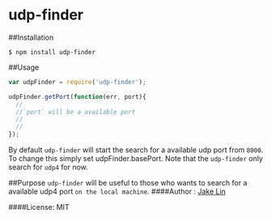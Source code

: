 # udp-finder

##Installation
```
$ npm install udp-finder
```
##Usage
```js
var udpFinder = require('udp-finder');

udpFinder.getPort(function(err, port){
  //
  //`port` will be a available port
  //
  //
});
```
By default `udp-finder` will start the search for a available udp port from `8000`. 
To change this simply set udpFinder.basePort.
Note that the `udp-finder` only search for `udp4` for now.

##Purpose
`udp-finder` will be useful to those who wants to search for a available udp4 port `on the local machine`.
####Author : [Jake Lin](https://github.com/sparkhair)

####License: MIT
